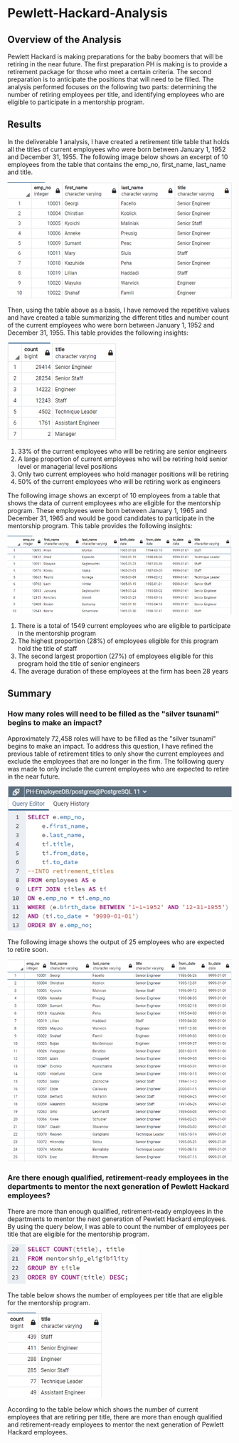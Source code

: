# Pewlett-Hackard-Analysis
## Overview of the Analysis
Pewlett Hackard is making preparations for the baby boomers that will be retiring in the near future. The first preparation PH is making is to provide a retirement package for those who meet a certain criteria. The second preparation is to anticipate the positions that will need to be filled. The analysis performed focuses on the following two parts: determining the number of retiring employees per title, and identifying employees who are eligible to participate in a mentorship program. 

## Results
In the deliverable 1 analysis, I have created a retirement title table that holds all the titles of current employees who were born between January 1, 1952 and December 31, 1955. The following image below shows an excerpt of 10 employees from the table that contains the emp_no, first_name, last_name and title. 

![unique_titles.PNG](https://github.com/WTAN241/Pewlett-Hackard-Analysis/blob/main/Images/unique_titles.PNG)

Then, using the table above as a basis, I have removed the repetitive values and have created a table summarizing the different titles and number count of the current employees who were born between January 1, 1952 and December 31, 1955. This table provides the following insights:

![retiring_titles.PNG](https://github.com/WTAN241/Pewlett-Hackard-Analysis/blob/main/Images/retiring_titles.PNG)

1. 33% of the current employees who will be retiring are senior engineers
2. A large proportion of current employees who will be retiring hold senior level or managerial level positions
3. Only two current employees who hold manager positions will be retiring
4. 50% of the current employees who will be retiring work as engineers

The following image shows an excerpt of 10 employees from a table that shows the data of current employees who are eligible for the mentorship program. These employees were born between January 1, 1965 and December 31, 1965 and would be good candidates to participate in the mentorship program. This table provides the following insights:

![mentorship_eligibility.PNG](https://github.com/WTAN241/Pewlett-Hackard-Analysis/blob/main/Images/mentorship_eligibility.PNG)

1. There is a total of 1549 current employees who are eligible to participate in the mentorship program
2. The highest proportion (28%) of employees eligible for this program hold the title of staff
3. The second largest proportion (27%) of employees eligible for this program hold the title of senior engineers
4. The average duration of these employees at the firm has been 28 years

## Summary

### How many roles will need to be filled as the "silver tsunami" begins to make an impact?
Approximately 72,458 roles will have to be filled as the "silver tsunami" begins to make an impact. To address this question, I have refined the previous table of retirement titles to only show the current employees and exclude the employees that are no longer in the firm. The folllowing query was made to only include the current employees who are expected to retire in the near future.

![roles_to_be_filled.PNG](https://github.com/WTAN241/Pewlett-Hackard-Analysis/blob/main/Images/roles_to_be_filled.PNG)

The following image shows the output of 25 employees who are expected to retire soon. 

![current_retiring_employees.PNG](https://github.com/WTAN241/Pewlett-Hackard-Analysis/blob/main/Images/current_retiring_employees.PNG)

### Are there enough qualified, retirement-ready employees in the departments to mentor the next generation of Pewlett Hackard employees?

There are more than enough qualified, retirement-ready employees in the departments to mentor the next generation of Pewlett Hackard employees. By using the query below, I was able to count the number of employees per title that are eligible for the mentorship program.

![mentorship_eligibility_by_title.PNG](https://github.com/WTAN241/Pewlett-Hackard-Analysis/blob/main/Images/mentorship_eligibility_by_title.PNG)

The table below shows the number of employees per title that are eligible for the mentorship program.

![mentorship_eligible_titles.PNG](https://github.com/WTAN241/Pewlett-Hackard-Analysis/blob/main/Images/mentoring_eligible_titles.PNG)

According to the table below which shows the number of current employees that are retiring per title, there are more than enough qualified and retirement-ready employees to mentor the next generation of Pewlett Hackard employees. 

